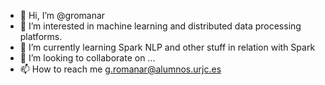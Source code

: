 - 👋 Hi, I’m @gromanar
- 👀 I’m interested in machine learning and distributed data processing platforms.
- 🌱 I’m currently learning Spark NLP and other stuff in relation with Spark
- 💞️ I’m looking to collaborate on ...
- 📫 How to reach me g.romanar@alumnos.urjc.es

<!---
gromanar/gromanar is a ✨ special ✨ repository because its `README.md` (this file) appears on your GitHub profile.
You can click the Preview link to take a look at your changes.
--->
